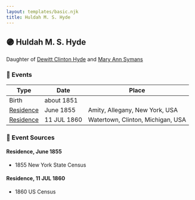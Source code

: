 ```yaml
---
layout: templates/basic.njk
title: Huldah M. S. Hyde
---
```

## 🟣 Huldah M. S. Hyde

Daughter of [Dewitt Clinton Hyde](/people/4/47530864) and [Mary Ann Symans](/people/4/4704808)

### 📆 Events

Type | Date | Place
------ | ------ | ------
Birth | about 1851 |
[Residence](#event-bae408bc-abe6-45f9-8acd-bdb6d23f0edb) | June 1855 | Amity, Allegany, New York, USA
[Residence](#event-848338ed-12db-448b-ba5d-c83e6b9c55c4) | 11 JUL 1860 | Watertown, Clinton, Michigan, USA

### 📰 Event Sources

#### <a id="event-bae408bc-abe6-45f9-8acd-bdb6d23f0edb"></a> Residence, June 1855
* 1855 New York State Census

#### <a id="event-848338ed-12db-448b-ba5d-c83e6b9c55c4"></a> Residence, 11 JUL 1860
* 1860 US Census
